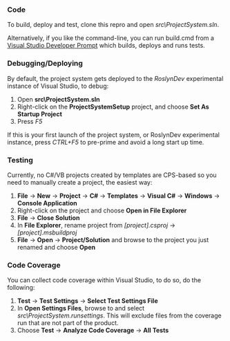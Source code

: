 ### Code 

To build, deploy and test, clone this repro and open _src\ProjectSystem.sln_.

Alternatively, if you like the command-line, you can run build.cmd from a [Visual Studio Developer Prompt](https://msdn.microsoft.com/en-us/library/ms229859(v=vs.110).aspx) which builds, deploys and runs tests.

### Debugging/Deploying
By default, the project system gets deployed to the _RoslynDev_ experimental instance of Visual Studio, to debug:

1. Open __src\ProjectSystem.sln__
2. Right-click on the __ProjectSystemSetup__ project, and choose __Set As Startup Project__
3. Press _F5_

If this is your first launch of the project system, or RoslynDev experimental instance, press _CTRL+F5_ to pre-prime and avoid a long start up time.

### Testing

Currently, no C#/VB projects created by templates are CPS-based so you need to manually create a project, the easiest way:

1. __File__ -> __New__ -> __Project__ -> __C#__ -> __Templates__ -> __Visual C#__ -> __Windows__ -> __Console Application__
2. Right-click on the project and choose __Open in File Explorer__
3. __File__ -> __Close Solution__
4. In __File Explorer__, rename project from _[project].csproj_ -> _[project].msbuildproj_
5. __File__ -> __Open__ -> __Project/Solution__ and browse to the project you just renamed and choose __Open__

### Code Coverage

You can collect code coverage within Visual Studio, to do so, do the following:

1. __Test__ -> __Test Settings__ -> __Select Test Settings File__
2. In __Open Settings Files__, browse to and select _src\ProjectSystem.runsettings_. This will exclude files from the coverage run that are not part of the product.
3. Choose __Test__ -> __Analyze Code Coverage__ -> __All Tests__



